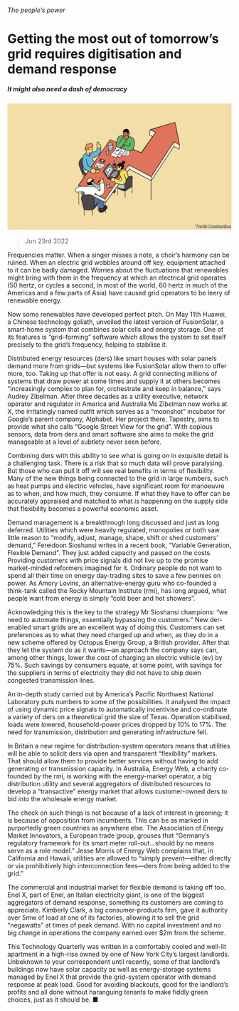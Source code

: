 ###### The people’s power

# Getting the most out of tomorrow’s grid requires digitisation and demand response 

##### It might also need a dash of democracy 

![image](images/20220625_TQD002.jpg) 

> Jun 23rd 2022 

Frequencies matter. When a singer misses a note, a choir’s harmony can be ruined. When an electric grid wobbles around off key, equipment attached to it can be badly damaged. Worries about the fluctuations that renewables might bring with them in the frequency at which an electrical grid operates (50 hertz, or cycles a second, in most of the world, 60 hertz in much of the Americas and a few parts of Asia) have caused grid operators to be leery of renewable energy. 

Now some renewables have developed perfect pitch. On May 11th Huawei, a Chinese technology goliath, unveiled the latest version of FusionSolar, a smart-home system that combines solar cells and energy storage. One of its features is “grid-forming” software which allows the system to set itself precisely to the grid’s frequency, helping to stabilise it.

Distributed energy resources (ders) like smart houses with solar panels demand more from grids—but systems like FusionSolar allow them to offer more, too. Taking up that offer is not easy. A grid connecting millions of systems that draw power at some times and supply it at others becomes “increasingly complex to plan for, orchestrate and keep in balance,” says Audrey Zibelman. After three decades as a utility executive, network operator and regulator in America and Australia Ms Zibelman now works at X, the irritatingly named outfit which serves as a “moonshot” incubator for Google’s parent company, Alphabet. Her project there, Tapestry, aims to provide what she calls “Google Street View for the grid”. With copious sensors, data from ders and smart software she aims to make the grid manageable at a level of subtlety never seen before. 

Combining ders with this ability to see what is going on in exquisite detail is a challenging task. There is a risk that so much data will prove paralysing. But those who can pull it off will see real benefits in terms of flexibility. Many of the new things being connected to the grid in large numbers, such as heat pumps and electric vehicles, have significant room for manoeuvre as to when, and how much, they consume. If what they have to offer can be accurately appraised and matched to what is happening on the supply side that flexibility becomes a powerful economic asset. 

 

Demand management is a breakthrough long discussed and just as long deferred. Utilities which were heavily regulated, monopolies or both saw little reason to “modify, adjust, manage, shape, shift or shed customers’ demand,” Fereidoon Sioshansi writes in a recent book, “Variable Generation, Flexible Demand”. They just added capacity and passed on the costs. Providing customers with price signals did not live up to the promise market-minded reformers imagined for it. Ordinary people do not want to spend all their time on energy day-trading sites to save a few pennies on power. As Amory Lovins, an alternative-energy guru who co-founded a think-tank called the Rocky Mountain Institute (rmi), has long argued, what people want from energy is simply “cold beer and hot showers”.

Acknowledging this is the key to the strategy Mr Sioshansi champions: “we need to automate things, essentially bypassing the customers.” New der-enabled smart grids are an excellent way of doing this. Customers can set preferences as to what they need charged up and when, as they do in a new scheme offered by Octopus Energy Group, a British provider. After that they let the system do as it wants—an approach the company says can, among other things, lower the cost of charging an electric vehicle (ev) by 75%. Such savings by consumers equate, at some point, with savings for the suppliers in terms of electricity they did not have to ship down congested transmission lines. 

An in-depth study carried out by America’s Pacific Northwest National Laboratory puts numbers to some of the possibilities. It analysed the impact of using dynamic price signals to automatically incentivise and co-ordinate a variety of ders on a theoretical grid the size of Texas. Operation stabilised, loads were lowered, household-power prices dropped by 10% to 17%. The need for transmission, distribution and generating infrastructure fell. 

In Britain a new regime for distribution-system operators means that utilities will be able to solicit ders via open and transparent “flexibility” markets. That should allow them to provide better services without having to add generating or transmission capacity. In Australia, Energy Web, a charity co-founded by the rmi, is working with the energy-market operator, a big distribution utility and several aggregators of distributed resources to develop a “transactive” energy market that allows customer-owned ders to bid into the wholesale energy market.

The check on such things is not because of a lack of interest in greening; it is because of opposition from incumbents. This can be as marked in purportedly green countries as anywhere else. The Association of Energy Market Innovators, a European trade group, grouses that “Germany’s regulatory framework for its smart meter roll-out...should by no means serve as a role model.” Jesse Morris of Energy Web complains that, in California and Hawaii, utilities are allowed to “simply prevent—either directly or via prohibitively high interconnection fees—ders from being added to the grid.” 

The commercial and industrial market for flexible demand is taking off too. Enel X, part of Enel, an Italian electricity giant, is one of the biggest aggregators of demand response, something its customers are coming to appreciate. Kimberly Clark, a big consumer-products firm, gave it authority over 5mw of load at one of its factories, allowing it to sell the grid “negawatts” at times of peak demand. With no capital investment and no big change in operations the company earned over $2m from the scheme. 

This Technology Quarterly was written in a comfortably cooled and well-lit apartment in a high-rise owned by one of New York City’s largest landlords. Unbeknown to your correspondent until recently, some of that landlord’s buildings now have solar capacity as well as energy-storage systems managed by Enel X that provide the grid-system operator with demand response at peak load. Good for avoiding blackouts, good for the landlord’s profits and all done without haranguing tenants to make fiddly green choices, just as it should be. ■

